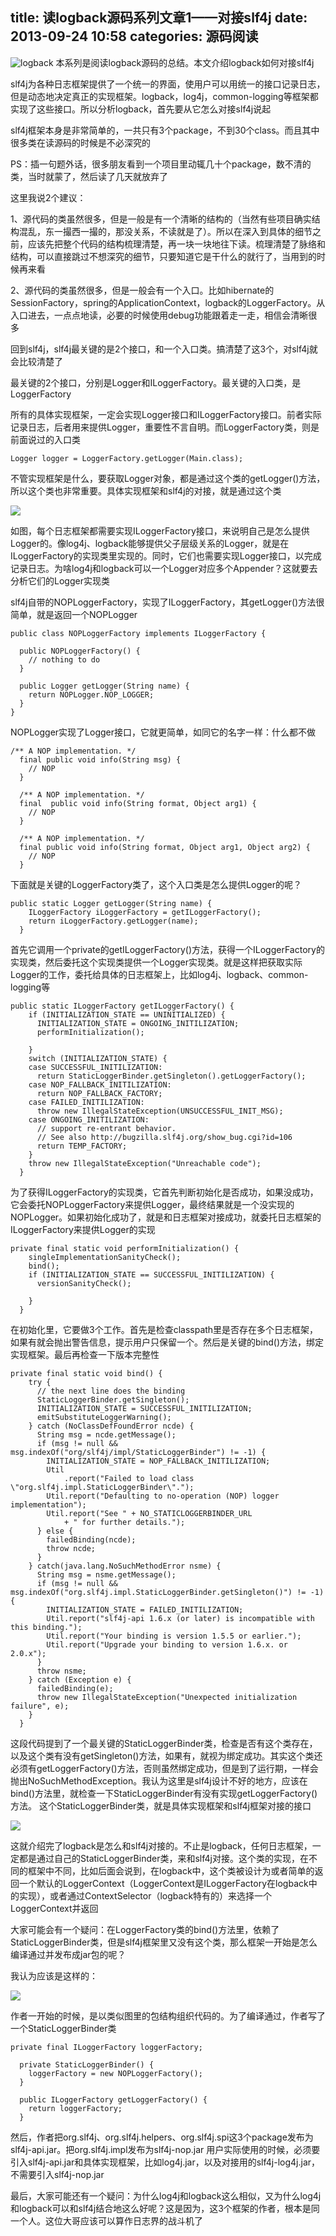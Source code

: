 title: 读logback源码系列文章1——对接slf4j
date: 2013-09-24 10:58
categories: 源码阅读
---
![logback](http://pic.kyfxbl.com/logback.jpg)
本系列是阅读logback源码的总结。本文介绍logback如何对接slf4j
<!--more-->

slf4j为各种日志框架提供了一个统一的界面，使用户可以用统一的接口记录日志，但是动态地决定真正的实现框架。logback，log4j，common-logging等框架都实现了这些接口。所以分析logback，首先要从它怎么对接slf4j说起

slf4j框架本身是非常简单的，一共只有3个package，不到30个class。而且其中很多类在读源码的时候是不必深究的

PS：插一句题外话，很多朋友看到一个项目里动辄几十个package，数不清的类，当时就蒙了，然后读了几天就放弃了

这里我说2个建议： 

1、源代码的类虽然很多，但是一般是有一个清晰的结构的（当然有些项目确实结构混乱，东一撮西一撮的，那没关系，不读就是了）。所以在深入到具体的细节之前，应该先把整个代码的结构梳理清楚，再一块一块地往下读。梳理清楚了脉络和结构，可以直接跳过不想深究的细节，只要知道它是干什么的就行了，当用到的时候再来看 

2、源代码的类虽然很多，但是一般会有一个入口。比如hibernate的SessionFactory，spring的ApplicationContext，logback的LoggerFactory。从入口进去，一点点地读，必要的时候使用debug功能跟着走一走，相信会清晰很多 

回到slf4j，slf4j最关键的是2个接口，和一个入口类。搞清楚了这3个，对slf4j就会比较清楚了

最关键的2个接口，分别是Logger和ILoggerFactory。最关键的入口类，是LoggerFactory 

所有的具体实现框架，一定会实现Logger接口和ILoggerFactory接口。前者实际记录日志，后者用来提供Logger，重要性不言自明。而LoggerFactory类，则是前面说过的入口类

```
Logger logger = LoggerFactory.getLogger(Main.class);
```


不管实现框架是什么，要获取Logger对象，都是通过这个类的getLogger()方法，所以这个类也非常重要。具体实现框架和slf4j的对接，就是通过这个类 

![](http://dl.iteye.com/upload/attachment/545181/ab7a9f31-dffe-3bee-ac3e-ba69a9b6d118.jpg)

如图，每个日志框架都需要实现ILoggerFactory接口，来说明自己是怎么提供Logger的。像log4j、logback能够提供父子层级关系的Logger，就是在ILoggerFactory的实现类里实现的。同时，它们也需要实现Logger接口，以完成记录日志。为啥log4j和logback可以一个Logger对应多个Appender？这就要去分析它们的Logger实现类

slf4j自带的NOPLoggerFactory，实现了ILoggerFactory，其getLogger()方法很简单，就是返回一个NOPLogger

```
public class NOPLoggerFactory implements ILoggerFactory {

  public NOPLoggerFactory() {
    // nothing to do
  }

  public Logger getLogger(String name) {
    return NOPLogger.NOP_LOGGER;
  }
}
```

NOPLogger实现了Logger接口，它就更简单，如同它的名字一样：什么都不做

```
/** A NOP implementation. */
  final public void info(String msg) {
    // NOP
  }

  /** A NOP implementation. */
  final  public void info(String format, Object arg1) {
    // NOP
  }

  /** A NOP implementation. */
  final public void info(String format, Object arg1, Object arg2) {
    // NOP
  }
```

下面就是关键的LoggerFactory类了，这个入口类是怎么提供Logger的呢？

```
public static Logger getLogger(String name) {
    ILoggerFactory iLoggerFactory = getILoggerFactory();
    return iLoggerFactory.getLogger(name);
  }
```

首先它调用一个private的getILoggerFactory()方法，获得一个ILoggerFactory的实现类，然后委托这个实现类提供一个Logger实现类。就是这样把获取实际Logger的工作，委托给具体的日志框架上，比如log4j、logback、common-logging等

```
public static ILoggerFactory getILoggerFactory() {
    if (INITIALIZATION_STATE == UNINITIALIZED) {
      INITIALIZATION_STATE = ONGOING_INITILIZATION;
      performInitialization();

    }
    switch (INITIALIZATION_STATE) {
    case SUCCESSFUL_INITILIZATION:
      return StaticLoggerBinder.getSingleton().getLoggerFactory();
    case NOP_FALLBACK_INITILIZATION:
      return NOP_FALLBACK_FACTORY;
    case FAILED_INITILIZATION:
      throw new IllegalStateException(UNSUCCESSFUL_INIT_MSG);
    case ONGOING_INITILIZATION:
      // support re-entrant behavior.
      // See also http://bugzilla.slf4j.org/show_bug.cgi?id=106
      return TEMP_FACTORY;
    }
    throw new IllegalStateException("Unreachable code");
  }
```

为了获得ILoggerFactory的实现类，它首先判断初始化是否成功，如果没成功，它会委托NOPLoggerFactory来提供Logger，最终结果就是一个没实现的NOPLogger。如果初始化成功了，就是和日志框架对接成功，就委托日志框架的ILoggerFactory来提供Logger的实现

```
private final static void performInitialization() {
    singleImplementationSanityCheck();
    bind();
    if (INITIALIZATION_STATE == SUCCESSFUL_INITILIZATION) {
      versionSanityCheck();

    }
  }
```

在初始化里，它要做3个工作。首先是检查classpath里是否存在多个日志框架，如果有就会抛出警告信息，提示用户只保留一个。然后是关键的bind()方法，绑定实现框架。最后再检查一下版本完整性

```
private final static void bind() {
    try {
      // the next line does the binding
      StaticLoggerBinder.getSingleton();
      INITIALIZATION_STATE = SUCCESSFUL_INITILIZATION;
      emitSubstituteLoggerWarning();
    } catch (NoClassDefFoundError ncde) {
      String msg = ncde.getMessage();
      if (msg != null && msg.indexOf("org/slf4j/impl/StaticLoggerBinder") != -1) {
        INITIALIZATION_STATE = NOP_FALLBACK_INITILIZATION;
        Util
            .report("Failed to load class \"org.slf4j.impl.StaticLoggerBinder\".");
        Util.report("Defaulting to no-operation (NOP) logger implementation");
        Util.report("See " + NO_STATICLOGGERBINDER_URL
            + " for further details.");
      } else {
        failedBinding(ncde);
        throw ncde;
      }
    } catch(java.lang.NoSuchMethodError nsme) {
      String msg = nsme.getMessage();
      if (msg != null && msg.indexOf("org.slf4j.impl.StaticLoggerBinder.getSingleton()") != -1) {
        INITIALIZATION_STATE = FAILED_INITILIZATION;
        Util.report("slf4j-api 1.6.x (or later) is incompatible with this binding.");
        Util.report("Your binding is version 1.5.5 or earlier.");
        Util.report("Upgrade your binding to version 1.6.x. or 2.0.x");
      }
      throw nsme;
    } catch (Exception e) {
      failedBinding(e);
      throw new IllegalStateException("Unexpected initialization failure", e);
    }
  }
```

这段代码提到了一个最关键的StaticLoggerBinder类，检查是否有这个类存在，以及这个类有没有getSingleton()方法，如果有，就视为绑定成功。其实这个类还必须有getLoggerFactory()方法，否则虽然绑定成功，但是到了运行期，一样会抛出NoSuchMethodException。我认为这里是slf4j设计不好的地方，应该在bind()方法里，就检查一下StaticLoggerBinder有没有实现getLoggerFactory()方法。 这个StaticLoggerBinder类，就是具体实现框架和slf4j框架对接的接口

![](http://dl.iteye.com/upload/attachment/545186/46dbea34-ed32-3048-8e15-71c989f6c939.jpg)

这就介绍完了logback是怎么和slf4j对接的。不止是logback，任何日志框架，一定都是通过自己的StaticLoggerBinder类，来和slf4j对接。这个类的实现，在不同的框架中不同，比如后面会说到，在logback中，这个类被设计为或者简单的返回一个默认的LoggerContext（LoggerContext是ILoggerFactory在logback中的实现），或者通过ContextSelector（logback特有的）来选择一个LoggerContext并返回

大家可能会有一个疑问：在LoggerFactory类的bind()方法里，依赖了StaticLoggerBinder类，但是slf4j框架里又没有这个类，那么框架一开始是怎么编译通过并发布成jar包的呢？ 

我认为应该是这样的： 

![](http://dl.iteye.com/upload/attachment/545188/17c30081-f661-3f6f-a715-ee1549766878.jpg)

作者一开始的时候，是以类似图里的包结构组织代码的。为了编译通过，作者写了一个StaticLoggerBinder类
```
private final ILoggerFactory loggerFactory;

  private StaticLoggerBinder() {
    loggerFactory = new NOPLoggerFactory();
  }

  public ILoggerFactory getLoggerFactory() {
    return loggerFactory;
  }
```

然后，作者把org.slf4j、org.slf4j.helpers、org.slf4j.spi这3个package发布为slf4j-api.jar。把org.slf4j.impl发布为slf4j-nop.jar 用户实际使用的时候，必须要引入slf4j-api.jar和具体实现框架，比如log4j.jar，以及对接用的slf4j-log4j.jar，不需要引入slf4j-nop.jar 

最后，大家可能还有一个疑问：为什么log4j和logback这么相似，又为什么log4j和logback可以和slf4j结合地这么好呢？这是因为，这3个框架的作者，根本是同一个人。这位大哥应该可以算作日志界的战斗机了